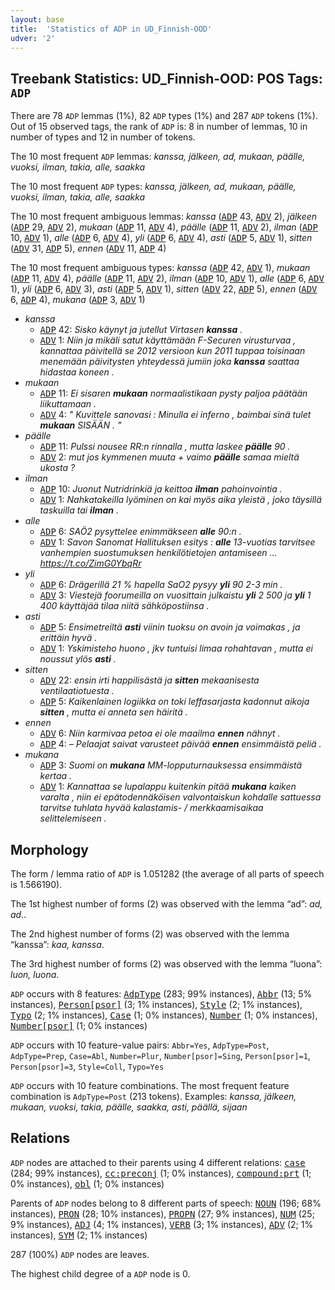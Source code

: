 ```yaml
---
layout: base
title:  'Statistics of ADP in UD_Finnish-OOD'
udver: '2'
---
```


## Treebank Statistics: UD_Finnish-OOD: POS Tags: `ADP`

There are 78 `ADP` lemmas (1%), 82 `ADP` types (1%) and 287 `ADP` tokens (1%).
Out of 15 observed tags, the rank of `ADP` is: 8 in number of lemmas, 10 in number of types and 12 in number of tokens.

The 10 most frequent `ADP` lemmas: <em>kanssa, jälkeen, ad, mukaan, päälle, vuoksi, ilman, takia, alle, saakka</em>

The 10 most frequent `ADP` types:  <em>kanssa, jälkeen, ad, mukaan, päälle, vuoksi, ilman, takia, alle, saakka</em>

The 10 most frequent ambiguous lemmas: <em>kanssa</em> (<tt><a href="fi_ood-pos-ADP.html">ADP</a></tt> 43, <tt><a href="fi_ood-pos-ADV.html">ADV</a></tt> 2), <em>jälkeen</em> (<tt><a href="fi_ood-pos-ADP.html">ADP</a></tt> 29, <tt><a href="fi_ood-pos-ADV.html">ADV</a></tt> 2), <em>mukaan</em> (<tt><a href="fi_ood-pos-ADP.html">ADP</a></tt> 11, <tt><a href="fi_ood-pos-ADV.html">ADV</a></tt> 4), <em>päälle</em> (<tt><a href="fi_ood-pos-ADP.html">ADP</a></tt> 11, <tt><a href="fi_ood-pos-ADV.html">ADV</a></tt> 2), <em>ilman</em> (<tt><a href="fi_ood-pos-ADP.html">ADP</a></tt> 10, <tt><a href="fi_ood-pos-ADV.html">ADV</a></tt> 1), <em>alle</em> (<tt><a href="fi_ood-pos-ADP.html">ADP</a></tt> 6, <tt><a href="fi_ood-pos-ADV.html">ADV</a></tt> 4), <em>yli</em> (<tt><a href="fi_ood-pos-ADP.html">ADP</a></tt> 6, <tt><a href="fi_ood-pos-ADV.html">ADV</a></tt> 4), <em>asti</em> (<tt><a href="fi_ood-pos-ADP.html">ADP</a></tt> 5, <tt><a href="fi_ood-pos-ADV.html">ADV</a></tt> 1), <em>sitten</em> (<tt><a href="fi_ood-pos-ADV.html">ADV</a></tt> 31, <tt><a href="fi_ood-pos-ADP.html">ADP</a></tt> 5), <em>ennen</em> (<tt><a href="fi_ood-pos-ADV.html">ADV</a></tt> 11, <tt><a href="fi_ood-pos-ADP.html">ADP</a></tt> 4)

The 10 most frequent ambiguous types:  <em>kanssa</em> (<tt><a href="fi_ood-pos-ADP.html">ADP</a></tt> 42, <tt><a href="fi_ood-pos-ADV.html">ADV</a></tt> 1), <em>mukaan</em> (<tt><a href="fi_ood-pos-ADP.html">ADP</a></tt> 11, <tt><a href="fi_ood-pos-ADV.html">ADV</a></tt> 4), <em>päälle</em> (<tt><a href="fi_ood-pos-ADP.html">ADP</a></tt> 11, <tt><a href="fi_ood-pos-ADV.html">ADV</a></tt> 2), <em>ilman</em> (<tt><a href="fi_ood-pos-ADP.html">ADP</a></tt> 10, <tt><a href="fi_ood-pos-ADV.html">ADV</a></tt> 1), <em>alle</em> (<tt><a href="fi_ood-pos-ADP.html">ADP</a></tt> 6, <tt><a href="fi_ood-pos-ADV.html">ADV</a></tt> 1), <em>yli</em> (<tt><a href="fi_ood-pos-ADP.html">ADP</a></tt> 6, <tt><a href="fi_ood-pos-ADV.html">ADV</a></tt> 3), <em>asti</em> (<tt><a href="fi_ood-pos-ADP.html">ADP</a></tt> 5, <tt><a href="fi_ood-pos-ADV.html">ADV</a></tt> 1), <em>sitten</em> (<tt><a href="fi_ood-pos-ADV.html">ADV</a></tt> 22, <tt><a href="fi_ood-pos-ADP.html">ADP</a></tt> 5), <em>ennen</em> (<tt><a href="fi_ood-pos-ADV.html">ADV</a></tt> 6, <tt><a href="fi_ood-pos-ADP.html">ADP</a></tt> 4), <em>mukana</em> (<tt><a href="fi_ood-pos-ADP.html">ADP</a></tt> 3, <tt><a href="fi_ood-pos-ADV.html">ADV</a></tt> 1)


* <em>kanssa</em>
  * <tt><a href="fi_ood-pos-ADP.html">ADP</a></tt> 42: <em>Sisko käynyt ja jutellut Virtasen <b>kanssa</b> .</em>
  * <tt><a href="fi_ood-pos-ADV.html">ADV</a></tt> 1: <em>Niin ja mikäli satut käyttämään F-Securen virusturvaa , kannattaa päivitellä se 2012 versioon kun 2011 tuppaa toisinaan menemään päivitysten yhteydessä jumiin joka <b>kanssa</b> saattaa hidastaa koneen .</em>
* <em>mukaan</em>
  * <tt><a href="fi_ood-pos-ADP.html">ADP</a></tt> 11: <em>Ei sisaren <b>mukaan</b> normaalistikaan pysty paljoa päätään liikuttamaan .</em>
  * <tt><a href="fi_ood-pos-ADV.html">ADV</a></tt> 4: <em>" Kuvittele sanovasi : Minulla ei inferno , baimbai sinä tulet <b>mukaan</b> SISÄÄN . "</em>
* <em>päälle</em>
  * <tt><a href="fi_ood-pos-ADP.html">ADP</a></tt> 11: <em>Pulssi nousee RR:n rinnalla , mutta laskee <b>päälle</b> 90 .</em>
  * <tt><a href="fi_ood-pos-ADV.html">ADV</a></tt> 2: <em>mut jos kymmenen muuta + vaimo <b>päälle</b> samaa mieltä ukosta ?</em>
* <em>ilman</em>
  * <tt><a href="fi_ood-pos-ADP.html">ADP</a></tt> 10: <em>Juonut Nutridrinkiä ja keittoa <b>ilman</b> pahoinvointia .</em>
  * <tt><a href="fi_ood-pos-ADV.html">ADV</a></tt> 1: <em>Nahkatakeilla lyöminen on kai myös aika yleistä , joko täysillä taskuilla tai <b>ilman</b> .</em>
* <em>alle</em>
  * <tt><a href="fi_ood-pos-ADP.html">ADP</a></tt> 6: <em>SAÖ2 pysyttelee enimmäkseen <b>alle</b> 90:n .</em>
  * <tt><a href="fi_ood-pos-ADV.html">ADV</a></tt> 1: <em>Savon Sanomat Hallituksen esitys : <b>alle</b> 13-vuotias tarvitsee vanhempien suostumuksen henkilötietojen antamiseen ... https://t.co/ZimG0YbqRr</em>
* <em>yli</em>
  * <tt><a href="fi_ood-pos-ADP.html">ADP</a></tt> 6: <em>Drägerillä 21 % hapella SaO2 pysyy <b>yli</b> 90 2-3 min .</em>
  * <tt><a href="fi_ood-pos-ADV.html">ADV</a></tt> 3: <em>Viestejä foorumeilla on vuosittain julkaistu <b>yli</b> 2 500 ja <b>yli</b> 1 400 käyttäjää tilaa niitä sähköpostiinsa .</em>
* <em>asti</em>
  * <tt><a href="fi_ood-pos-ADP.html">ADP</a></tt> 5: <em>Ensimetreiltä <b>asti</b> viinin tuoksu on avoin ja voimakas , ja erittäin hyvä .</em>
  * <tt><a href="fi_ood-pos-ADV.html">ADV</a></tt> 1: <em>Yskimisteho huono , jkv tuntuisi limaa rohahtavan , mutta ei noussut ylös <b>asti</b> .</em>
* <em>sitten</em>
  * <tt><a href="fi_ood-pos-ADV.html">ADV</a></tt> 22: <em>ensin irti happilisästä ja <b>sitten</b> mekaanisesta ventilaatiotuesta .</em>
  * <tt><a href="fi_ood-pos-ADP.html">ADP</a></tt> 5: <em>Kaikenlainen logiikka on toki leffasarjasta kadonnut aikoja <b>sitten</b> , mutta ei anneta sen häiritä .</em>
* <em>ennen</em>
  * <tt><a href="fi_ood-pos-ADV.html">ADV</a></tt> 6: <em>Niin karmivaa petoa ei ole maailma <b>ennen</b> nähnyt .</em>
  * <tt><a href="fi_ood-pos-ADP.html">ADP</a></tt> 4: <em>– Pelaajat saivat varusteet päivää <b>ennen</b> ensimmäistä peliä .</em>
* <em>mukana</em>
  * <tt><a href="fi_ood-pos-ADP.html">ADP</a></tt> 3: <em>Suomi on <b>mukana</b> MM-lopputurnauksessa ensimmäistä kertaa .</em>
  * <tt><a href="fi_ood-pos-ADV.html">ADV</a></tt> 1: <em>Kannattaa se lupalappu kuitenkin pitää <b>mukana</b> kaiken varalta , niin ei epätodennäköisen valvontaiskun kohdalle sattuessa tarvitse tuhlata hyvää kalastamis- / merkkaamisaikaa selittelemiseen .</em>

## Morphology

The form / lemma ratio of `ADP` is 1.051282 (the average of all parts of speech is 1.566190).

The 1st highest number of forms (2) was observed with the lemma “ad”: <em>ad, ad.</em>.

The 2nd highest number of forms (2) was observed with the lemma “kanssa”: <em>kaa, kanssa</em>.

The 3rd highest number of forms (2) was observed with the lemma “luona”: <em>luon, luona</em>.

`ADP` occurs with 8 features: <tt><a href="fi_ood-feat-AdpType.html">AdpType</a></tt> (283; 99% instances), <tt><a href="fi_ood-feat-Abbr.html">Abbr</a></tt> (13; 5% instances), <tt><a href="fi_ood-feat-Person-psor.html">Person[psor]</a></tt> (3; 1% instances), <tt><a href="fi_ood-feat-Style.html">Style</a></tt> (2; 1% instances), <tt><a href="fi_ood-feat-Typo.html">Typo</a></tt> (2; 1% instances), <tt><a href="fi_ood-feat-Case.html">Case</a></tt> (1; 0% instances), <tt><a href="fi_ood-feat-Number.html">Number</a></tt> (1; 0% instances), <tt><a href="fi_ood-feat-Number-psor.html">Number[psor]</a></tt> (1; 0% instances)

`ADP` occurs with 10 feature-value pairs: `Abbr=Yes`, `AdpType=Post`, `AdpType=Prep`, `Case=Abl`, `Number=Plur`, `Number[psor]=Sing`, `Person[psor]=1`, `Person[psor]=3`, `Style=Coll`, `Typo=Yes`

`ADP` occurs with 10 feature combinations.
The most frequent feature combination is `AdpType=Post` (213 tokens).
Examples: <em>kanssa, jälkeen, mukaan, vuoksi, takia, päälle, saakka, asti, päällä, sijaan</em>


## Relations

`ADP` nodes are attached to their parents using 4 different relations: <tt><a href="fi_ood-dep-case.html">case</a></tt> (284; 99% instances), <tt><a href="fi_ood-dep-cc-preconj.html">cc:preconj</a></tt> (1; 0% instances), <tt><a href="fi_ood-dep-compound-prt.html">compound:prt</a></tt> (1; 0% instances), <tt><a href="fi_ood-dep-obl.html">obl</a></tt> (1; 0% instances)

Parents of `ADP` nodes belong to 8 different parts of speech: <tt><a href="fi_ood-pos-NOUN.html">NOUN</a></tt> (196; 68% instances), <tt><a href="fi_ood-pos-PRON.html">PRON</a></tt> (28; 10% instances), <tt><a href="fi_ood-pos-PROPN.html">PROPN</a></tt> (27; 9% instances), <tt><a href="fi_ood-pos-NUM.html">NUM</a></tt> (25; 9% instances), <tt><a href="fi_ood-pos-ADJ.html">ADJ</a></tt> (4; 1% instances), <tt><a href="fi_ood-pos-VERB.html">VERB</a></tt> (3; 1% instances), <tt><a href="fi_ood-pos-ADV.html">ADV</a></tt> (2; 1% instances), <tt><a href="fi_ood-pos-SYM.html">SYM</a></tt> (2; 1% instances)

287 (100%) `ADP` nodes are leaves.

The highest child degree of a `ADP` node is 0.

